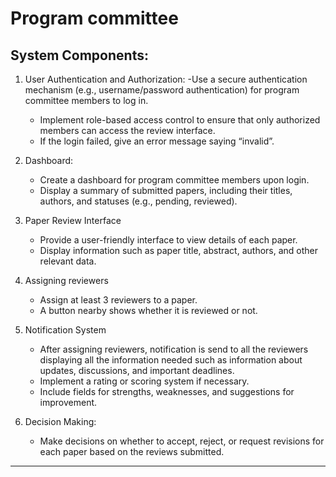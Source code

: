# Program committee

## System Components:

1. User Authentication and Authorization:
    -Use a secure authentication mechanism (e.g., username/password authentication)      for program committee members to log in.
   - Implement role-based access control to ensure that only authorized members can          access the review interface.
   - If the login failed, give an error message saying “invalid”.

2. Dashboard:
   - Create a dashboard for program committee members upon login.
   - Display a summary of submitted papers, including their titles, authors, and statuses          (e.g., pending, reviewed).

3. Paper Review Interface
   - Provide a user-friendly interface to view details of each paper.
   - Display information such as paper title, abstract, authors, and other relevant data.

4. Assigning reviewers
    - Assign at least 3 reviewers to a paper.
    - A button nearby shows whether it is reviewed or not.

5. Notification System
    - After assigning reviewers, notification is send to all the reviewers displaying all the information needed such as information  about updates, discussions, and important deadlines.
    - Implement a rating or scoring system if necessary.
    - Include fields for strengths, weaknesses, and suggestions for improvement.

6. Decision Making:
   - Make decisions on whether to accept, reject, or request revisions for each paper based on the reviews submitted.
   
___   
